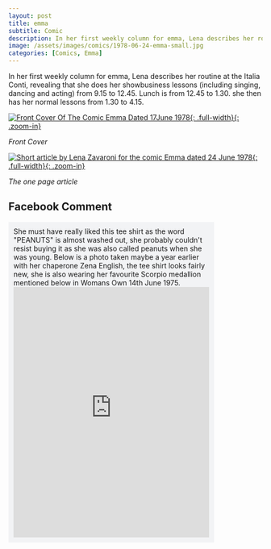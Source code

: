 ```yaml
---
layout: post
title: emma
subtitle: Comic
description: In her first weekly column for emma, Lena describes her routine at the Italia Conti, revealing that she does her showbusiness lessons (including singing, dancing and acting) from 9.15 to 12.45. Lunch is from 12.45 to 1.30. she then has her normal lessons from 1.30 to 4.15.
image: /assets/images/comics/1978-06-24-emma-small.jpg
categories: [Comics, Emma]
---
```


In her first weekly column for emma, Lena describes her routine at the Italia Conti, revealing that she does her showbusiness lessons (including singing, dancing and acting) from 9.15 to 12.45. Lunch is from 12.45 to 1.30. she then has her normal lessons from 1.30 to 4.15.

[![Front Cover Of The Comic Emma Dated 17June 1978](/assets/images/comics/1978-06-24-emma-a.jpg){: .full-width}{: .zoom-in}](/assets/images/comics/1978-06-24-emma-a.jpg)

<cite>Front Cover</cite>

[![Short article by Lena Zavaroni for the comic Emma dated 24 June 1978](/assets/images/comics/1978-06-24-emma-b.jpg){: .full-width}{: .zoom-in}](/assets/images/comics/1978-06-24-emma-b.jpg)

<cite>The one page article</cite>

## Facebook Comment

<p style="width:388px; padding:10px; background-color:#f2f3f5;">
She must have really liked this tee shirt as the word "PEANUTS" is almost washed out, she probably couldn't resist buying it as she was also called peanuts when she was young. Below is a photo taken maybe a year earlier with her chaperone Zena English, the tee shirt looks fairly new, she is also wearing her favourite Scorpio medallion mentioned below in Womans Own 14th June 1975.
<iframe src="https://www.facebook.com/plugins/post.php?href=https%3A%2F%2Fwww.facebook.com%2Fphoto.php%3Ffbid%3D875411056131987%26set%3Dp.875411056131987%26type%3D3%26av%3D311829398949967%26eav%3DAfaq50QGj-Pd6lKtoM5Es5RWysTHLZvgVy-nvoI19WJ2_vIRK_13yn3yC9E_viMNRhE%26theater&width=500&show_text=true&height=497&appId" width="388" height="497" style="border:none;overflow:hidden" scrolling="no" frameborder="0" allowTransparency="true" allow="encrypted-media"></iframe><br />
</p>
